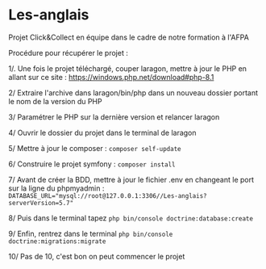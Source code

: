 # Les-anglais
Projet Click&amp;Collect en équipe dans le cadre de notre formation à l'AFPA

Procédure pour récupérer le projet : 

1/. Une fois le projet téléchargé, couper laragon, mettre à jour le PHP en allant sur ce site : https://windows.php.net/download#php-8.1

2/ Extraire l'archive dans laragon/bin/php dans un nouveau dossier portant le nom de la version du PHP

3/ Paramétrer le PHP sur la dernière version et relancer laragon

4/ Ouvrir le dossier du projet dans le terminal de laragon

5/ Mettre à jour le composer : `composer self-update`

6/ Construire le projet symfony : `composer install`



7/ Avant de créer la BDD, mettre à jour le fichier .env en changeant le port sur la ligne du phpmyadmin : `DATABASE_URL="mysql://root@127.0.0.1:3306//Les-anglais?serverVersion=5.7"`

8/ Puis dans le terminal tapez `php bin/console doctrine:database:create` 

9/ Enfin, rentrez dans le terminal `php bin/console doctrine:migrations:migrate`

10/ Pas de 10, c'est bon on peut commencer le projet
